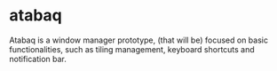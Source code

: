 # atabaq
Atabaq is a window manager prototype, (that will be) focused on basic functionalities, such as tiling management, keyboard shortcuts and notification bar.
